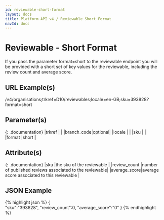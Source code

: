 ```yaml
---
id: reviewable-short-format
layout: docs
title: Platform API v4 / Reviewable Short Format
navId: docs
---
```


# Reviewable - Short Format
If you pass the parameter format=short to the reviewable endpoint you will be provided with
a short set of key values for the reviewable, including the review count and average score.

## URL Example(s)
/v4/organisations;trkref=D10/reviewables;locale=en-GB;sku=393828?format=short

## Parameter(s)

{: .documentation}
|trkref     |        |
|branch_code|optional|
|locale     |        |
|sku        |        |
|format     |short   |

## Attribute(s)

{: .documentation}
|sku          |the sku of the reviewable                               |
|review_count |number of published reviews associated to the reviewable|
|average_score|average score associated to this reviewable             |

## JSON Example
{% highlight json %}
{  
   "sku":"393828",
   "review_count":0,
   "average_score":"0"
}
{% endhighlight %}
